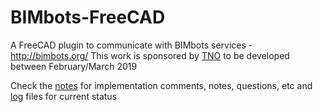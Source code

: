 # BIMbots-FreeCAD
A FreeCAD plugin to communicate with BIMbots services - http://bimbots.org/
This work is sponsored by [TNO](https://www.tno.nl/en/) to be developed between February/March 2019

Check the [notes](notes.md) for implementation comments, notes, questions, etc and [log](log.md)  files for current status
